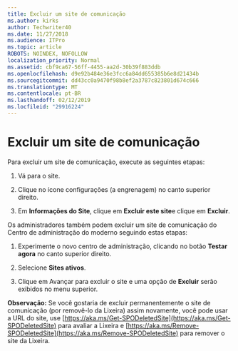 ```yaml
---
title: Excluir um site de comunicação
ms.author: kirks
author: Techwriter40
ms.date: 11/27/2018
ms.audience: ITPro
ms.topic: article
ROBOTS: NOINDEX, NOFOLLOW
localization_priority: Normal
ms.assetid: cbf9ca67-56ff-4455-aa2d-30b39f883ddb
ms.openlocfilehash: d9e92b484e36e3fcc6a84dd655385b6e8d21434b
ms.sourcegitcommit: dd43cc0a9470f98b8ef2a3787c823801d674c666
ms.translationtype: MT
ms.contentlocale: pt-BR
ms.lasthandoff: 02/12/2019
ms.locfileid: "29916224"
---
```

# <a name="delete-a-communication-site"></a>Excluir um site de comunicação

Para excluir um site de comunicação, execute as seguintes etapas: 
  
1. Vá para o site. 
  
2. Clique no ícone configurações (a engrenagem) no canto superior direito. 
  
3. Em **Informações do Site**, clique em **Excluir este site**e clique em **Excluir**. 
  
Os administradores também podem excluir um site de comunicação do Centro de administração do moderno seguindo estas etapas: 
  
1. Experimente o novo centro de administração, clicando no botão **Testar agora** no canto superior direito. 
  
2. Selecione **Sites ativos**. 
  
3. Clique em Avançar para excluir o site e uma opção de **Excluir** serão exibidos no menu superior. 
  
 **Observação:** Se você gostaria de excluir permanentemente o site de comunicação (por removê-lo da Lixeira) assim novamente, você pode usar a URL do site, use [https://aka.ms/Get-SPODeletedSite](https://aka.ms/Get-SPODeletedSite) para avaliar a Lixeira e [https://aka.ms/Remove-SPODeletedSite](https://aka.ms/Remove-SPODeletedSite) para remover o site da Lixeira. 
  

